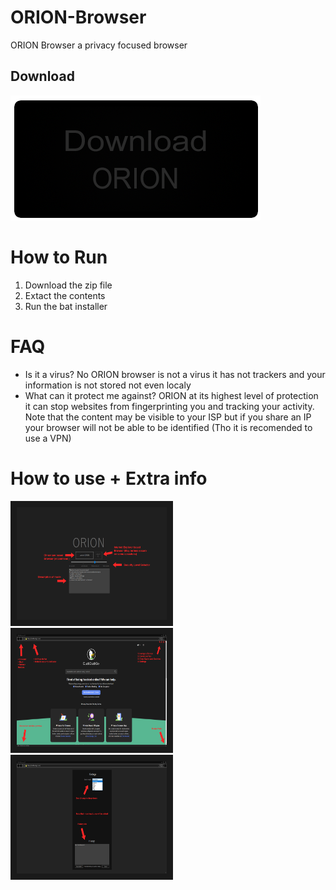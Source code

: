 # ORION-Browser
ORION Browser a privacy focused browser
## Download
[![Download](https://raw.githubusercontent.com/Darklisted/ORION-Browser/main/Images/orion_download_button.png)](https://drive.google.com/u/0/uc?id=153-VQPig7ReeU-jUcqKExyQRLc886Lch&export=download&confirm=t&uuid=bfc04bba-1fd5-43e1-8b8f-1c9d117dba3a&at=AHV7M3dS3iBqbeJWmHUdAFEJU1b6:1669982735455)
# How to Run
1. Download the zip file
2. Extact the contents
3. Run the bat installer
# FAQ
- Is it a virus? No ORION browser is not a virus it has not trackers and your information is not stored not even localy
- What can it protect me against? ORION at its highest level of protection it can stop websites from fingerprinting you and tracking your activity. Note that the content may be visible to your ISP but if you share an IP your browser will not be able to be identified (Tho it is recomended to use a VPN)
# How to use + Extra info
<img src="https://raw.githubusercontent.com/Darklisted/ORION-Browser/main/Images/orion_startup.png" alt="Start Menu" width="240" height="180" border="10" />
<img src="https://raw.githubusercontent.com/Darklisted/ORION-Browser/main/Images/orion_main_menu.png" alt="Main Menu" width="240" height="180" border="10" />
<img src="https://raw.githubusercontent.com/Darklisted/ORION-Browser/main/Images/orion_settings_menu.png" alt="Settings" width="240" height="180" border="10" />
